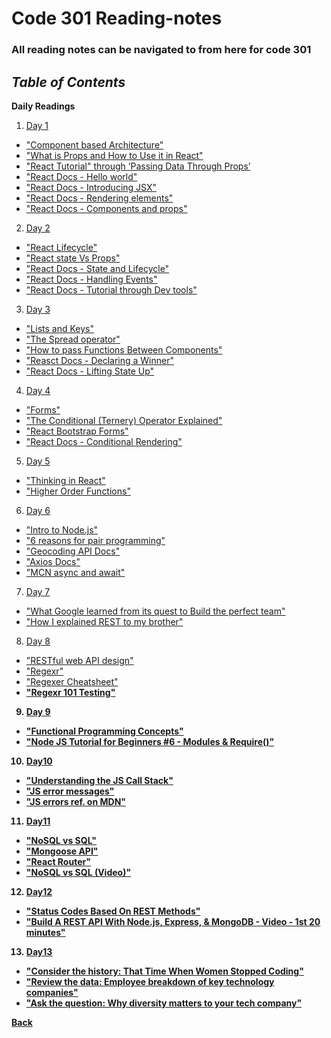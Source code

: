 # Code 301 Reading-notes

### All reading notes can be navigated to from here for code 301

## ***Table of Contents***

**Daily Readings**

1. <a href="https://github.com/scottie-l/reading-notes/blob/main/reading-notes-301/class-01.md">Day 1</a>

- <a href = "https://www.tutorialspoint.com/software_architecture_design/component_based_architecture.htm">"Component based Architecture"</a>
- <a href = "https://itnext.io/what-is-props-and-how-to-use-it-in-react-da307f500da0">"What is Props and How to Use it in React"</a>
- <a href = "https://reactjs.org/tutorial/tutorial.html">"React Tutorial" through ‘Passing Data Through Props’</a>
- <a href = "https://reactjs.org/docs/hello-world.html">"React Docs - Hello world"</a>
- <a href = "https://reactjs.org/docs/introducing-jsx.html">"React Docs - Introducing JSX"</a>
- <a href = "https://reactjs.org/docs/rendering-elements.html">"React Docs - Rendering elements"</a>
- <a href = "https://reactjs.org/docs/components-and-props.html">"React Docs - Components and props"</a>

2. <a href="https://github.com/scottie-l/reading-notes/blob/main/reading-notes-301/class-02.md">Day 2</a>

- <a href = "https://medium.com/@joshuablankenshipnola/react-component-lifecycle-events-cb77e670a093">"React Lifecycle"</a>
- <a href = "https://www.youtube.com/watch?v=IYvD9oBCuJI">"React state Vs Props"</a>
- <a href = "https://reactjs.org/docs/state-and-lifecycle.html">"React Docs - State and Lifecycle"</a>
- <a href = "https://reactjs.org/docs/handling-events.html">"React Docs - Handling Events"</a>
- <a href = "https://reactjs.org/tutorial/tutorial.html">"React Docs - Tutorial through Dev tools"</a>

3. <a href="https://github.com/scottie-l/reading-notes/blob/main/reading-notes-301/class-03.md">Day 3</a>

- <a href = "https://reactjs.org/docs/lists-and-keys.html">"Lists and Keys"</a>
- <a href = "https://medium.com/coding-at-dawn/how-to-use-the-spread-operator-in-javascript-b9e4a8b06fab">"The Spread operator"</a>
- <a href = "https://www.youtube.com/watch?v=c05OL7XbwXU">"How to pass Functions Between Components"</a>
- <a href = "https://reactjs.org/tutorial/tutorial.html">"Reasct Docs - Declaring a Winner"</a>
- <a href = "https://reactjs.org/docs/lifting-state-up.html">"React Docs - Lifting State Up"</a>

4. <a href="https://github.com/scottie-l/reading-notes/blob/main/reading-notes-301/class-04.md">Day 4</a>

- <a href = "https://reactjs.org/docs/forms.html">"Forms"</a>
- <a href = "https://codeburst.io/javascript-the-conditional-ternary-operator-explained-cac7218beeff">"The Conditional (Ternery) Operator Explained"</a>
- <a href = "https://react-bootstrap.github.io/components/forms/">"React Bootstrap Forms"</a>
- <a href = "https://reactjs.org/docs/conditional-rendering.html">"React Docs - Conditional Rendering"</a>

5. <a href="https://github.com/scottie-l/reading-notes/blob/main/reading-notes-301/class-05.md">Day 5</a>

- <a href = "https://reactjs.org/docs/thinking-in-react.html">"Thinking in React"</a>
- <a href = "https://eloquentjavascript.net/05_higher_order.html#h_xxCc98lOBK">"Higher Order Functions"

6. <a href="https://github.com/scottie-l/reading-notes/blob/main/reading-notes-301/class-06.md">Day 6</a>

- <a href = "https://www.sitepoint.com/an-introduction-to-node-js/">"Intro to Node.js"</a>
- <a href = "https://www.codefellows.org/blog/6-reasons-for-pair-programming/">"6 reasons for pair programming"</a>
- <a href = "https://locationiq.com/">"Geocoding API Docs"</a>
- <a href = "https://www.npmjs.com/package/axios">"Axios Docs"</a>
- <a href = "https://developer.mozilla.org/en-US/docs/Learn/JavaScript/Asynchronous/Async_await">"MCN async and await"</a>

7. <a href="https://github.com/scottie-l/reading-notes/blob/main/reading-notes-301/class-07.md">Day 7</a>

- <a href = "https://www.nytimes.com/2016/02/28/magazine/what-google-learned-from-its-quest-to-build-the-perfect-team.html">"What Google learned from its quest to Build the perfect team"</a>
- <a href = "https://gist.github.com/brookr/5977550">"How I explained REST to my brother"</a>

8. <a href="https://github.com/scottie-l/reading-notes/blob/main/reading-notes-301/class-08.md">Day 8</a>

- <a href = "https://docs.microsoft.com/en-us/azure/architecture/best-practices/api-design">"RESTful web API design"</a>
- <a href = "https://regexr.com/">"Regexr"</a>
- <a href = "https://medium.com/factory-mind/regex-tutorial-a-simple-cheatsheet-by-examples-649dc1c3f285">"Regexer Cheatsheet"</a>
- <b><a href = "https://regex101.com/">"Regexr 101 Testing"</a>

9. <a href="https://github.com/scottie-l/reading-notes/blob/main/reading-notes-301/class-09.md">Day 9</a>

- <a href = "https://medium.com/the-renaissance-developer/concepts-of-functional-programming-in-javascript-6bc84220d2aa">"Functional Programming Concepts"</a>
- <a href = "https://www.youtube.com/watch?v=xHLd36QoS4k">"Node JS Tutorial for Beginners #6 - Modules & Require()"</a>

10. <a href="https://github.com/scottie-l/reading-notes/blob/main/reading-notes-301/class-10.md">Day10</a>

- <a href = "https://www.freecodecamp.org/news/understanding-the-javascript-call-stack-861e41ae61d4/">"Understanding the JS Call Stack"</a>
- <a href = "https://codeburst.io/javascript-error-messages-debugging-d23f84f0ae7c">"JS error messages"</a>
- <a href = "https://developer.mozilla.org/en-US/docs/Web/JavaScript/Reference/Errors">"JS errors ref. on MDN"</a>

11. <a href="https://github.com/scottie-l/reading-notes/blob/main/reading-notes-301/class-11.md">Day11</a>

- <a href = "https://www.thegeekstuff.com/2014/01/sql-vs-nosql-db/?utm_source=tuicool">"NoSQL vs SQL"</a>
- <a href = "https://mongoosejs.com/docs/api.html#Model">"Mongoose API"</a>
- <a href = "https://v5.reactrouter.com/web/api/BrowserRouter">"React Router"</a>
- <a href = "https://www.youtube.com/watch?v=ZS_kXvOeQ5Y">"NoSQL vs SQL (Video)"</a>

12. <a href="https://github.com/scottie-l/reading-notes/blob/main/reading-notes-301/class-12.md">Day12</a>

- <a href = "https://www.moesif.com/blog/technical/api-design/Which-HTTP-Status-Code-To-Use-For-Every-CRUD-App/">"Status Codes Based On REST Methods"</a>
- <a href = "https://www.youtube.com/channel/UCFbNIlppjAuEX4znoulh0Cw">"Build A REST API With Node.js, Express, & MongoDB - Video - 1st 20 minutes"</a>

13. <a href="https://github.com/scottie-l/reading-notes/blob/main/reading-notes-301/class-13.md">Day13</a>

- <a href = "https://www.npr.org/sections/money/2014/10/21/357629765/when-women-stopped-coding">"Consider the history: That Time When Women Stopped Coding"</a>
- <a href = "https://informationisbeautiful.net/visualizations/diversity-in-tech/">"Review the data: Employee breakdown of key technology companies"</a>
- <a href = "https://www.usatoday.com/story/tech/columnist/2015/07/21/why-diversity-matters-your-tech-company/30419871/">"Ask the question: Why diversity matters to your tech company"</a>

<!-- 14. <a href="https://github.com/scottie-l/reading-notes/blob/main/reading-notes-301/class-14.md">Day14</a> -->

<!-- 15. <a href="https://github.com/scottie-l/reading-notes/blob/main/reading-notes-301/class-15.md">Day15</a> -->

<a href = "https://github.com/scottie-l/reading-notes">Back</a>
